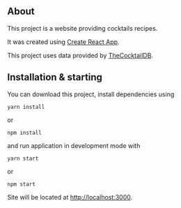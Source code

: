 ## About

This project is a website providing cocktails recipes.

It was created using [Create React App](https://facebook.github.io/create-react-app/).

This project uses data provided by [TheCocktailDB](https://www.thecocktaildb.com/).

## Installation & starting

You can download this project,
install dependencies using

```
yarn install
```

or

```
npm install
```

and run application in development mode with

```
yarn start
```

or

```
npm start
```

Site will be located at [http://localhost:3000](http://localhost:3000).
